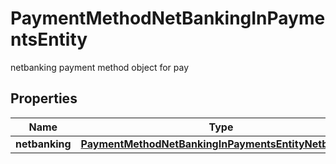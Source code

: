 

# PaymentMethodNetBankingInPaymentsEntity

netbanking payment method object for pay

## Properties

| Name | Type | Description | Notes |
|------------ | ------------- | ------------- | -------------|
|**netbanking** | [**PaymentMethodNetBankingInPaymentsEntityNetbanking**](PaymentMethodNetBankingInPaymentsEntityNetbanking.md) |  |  [optional] |



